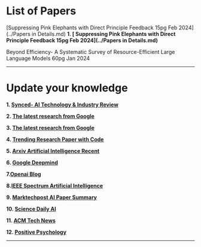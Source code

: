 <p align="center"><h1> List of Papers </h1></p>

[Suppressing Pink Elephants with Direct Principle Feedback 15pg Feb 2024](../Papers in Details.md)
**1. [ Suppressing Pink Elephants with Direct Principle Feedback 15pg Feb 2024](../Papers in Details.md)**

Beyond Efficiency- A Systematic Survey of Resource-Efficient Large Language Models 60pg Jan 2024

---
<p align="center"><h1> Update your knowledge </h1></p>

**1. [ Synced- AI Technology & Industry Review](https://syncedreview.com/)**

**2. [ The latest research from Google](https://ai.googleblog.com/)**

**3. [The latest research from Google](https://ai.googleblog.com/)**

**4. [Trending Research Paper with Code](https://paperswithcode.com/)**

**5. [Arxiv Artificial Intelligence Recent](https://arxiv.org/list/cs.AI/recent)**

**6. [Google Deepmind ](https://deepmind.com/blog)**

**7.[Openai Blog](https://openai.com/blog/)**

**8.[IEEE Spectrum Artificial Intelligence](https://spectrum.ieee.org/topic/artificial-intelligence/)**

**9. [Marktechpost AI Paper Summary]( https://www.marktechpost.com/ai-paper-summary/)**

**10. [Science Daily AI](https://www.sciencedaily.com/news/computers_math/artificial_intelligence/)**

**11. [ACM Tech News]( https://technews.acm.org/)**

**12. [Positive Psychology]( https://positivepsychology.com/)**

---
